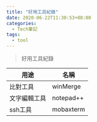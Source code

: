 ```yaml
---
title: "好用工具紀錄"
date: 2020-06-22T11:30:53+08:00
categories:
  - Tech筆記
tags:
  - tool
---
```


> 好用工具紀錄


<!--more-->

|  用途 |  名稱 |
| ------------ | ------------ |
|  比對工具 |   winMerge |
| 文字編輯工具  |  notepad++ |
|ssh工具  |  mobaxterm |